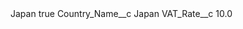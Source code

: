 <?xml version="1.0" encoding="UTF-8"?>
<CustomMetadata xmlns="http://soap.sforce.com/2006/04/metadata" xmlns:xsi="http://www.w3.org/2001/XMLSchema-instance" xmlns:xsd="http://www.w3.org/2001/XMLSchema">
    <label>Japan</label>
    <protected>true</protected>
    <values>
        <field>Country_Name__c</field>
        <value xsi:type="xsd:string">Japan</value>
    </values>
    <values>
        <field>VAT_Rate__c</field>
        <value xsi:type="xsd:double">10.0</value>
    </values>
</CustomMetadata>
